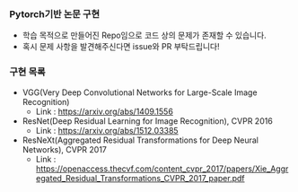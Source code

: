 ### Pytorch기반 논문 구현

* 학습 목적으로 만들어진 Repo임으로 코드 상의 문제가 존재할 수 있습니다.
* 혹시 문제 사항을 발견해주신다면 issue와 PR 부탁드립니다!

### 구현 목록
* VGG(Very Deep Convolutional Networks for Large-Scale Image Recognition)
	* Link : https://arxiv.org/abs/1409.1556
* ResNet(Deep Residual Learning for Image Recognition), CVPR 2016
	* Link : https://arxiv.org/abs/1512.03385
* ResNeXt(Aggregated Residual Transformations for Deep Neural Networks), CVPR 2017
	* Link : https://openaccess.thecvf.com/content_cvpr_2017/papers/Xie_Aggregated_Residual_Transformations_CVPR_2017_paper.pdf
